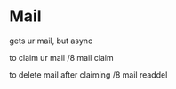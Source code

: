 # Mail
gets ur mail, but async

to claim ur mail
/8 mail claim


to delete mail after claiming
/8 mail readdel
